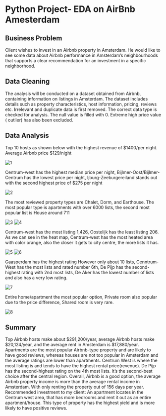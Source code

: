 # Python Project- EDA on AirBnb Amesterdam
## Business Problem
Client wishes to invest in an Airbnb property in Amsterdam. He would like to see some data about Airbnb performance in Amsterdam’s neighbourhoods that supports a clear recommendation for an investment in a specific neighborhood. 
## Data Cleaning 
The analysis will be conducted on a dataset obtained from Airbnb, containing information on listings in Amsterdam. The dataset includes details such as property characteristics, host information, pricing, reviews etc. Irrelevant and duplicate data is first removed. The correct data type is checked for analysis. The null value is filled with 0. Extreme high price value ( outlier) has also been excluded.
## Data Analysis
Top 10 hosts as shown below with the highest revenue of $1400/per night. Average Airbnb price $129/night 

![1](https://github.com/dandai509/Python-Project--Exploratory-Data-Analysis/assets/106848444/fed8c479-28a3-4e0e-8966-e27061d3ac79)

Centrum-west has the highest median price per night, Bijlmer-Oost/Bijlmer-Centrum has the lowest price per night, Ijburg-Zeeburgereiland stands out with the second highest price of $275 per night

![2](https://github.com/dandai509/Python-Project--Exploratory-Data-Analysis/assets/106848444/9e7a347f-caa7-48bd-aa50-1b43bc10c7e1)

The most reviewed property types are Chalet, Dorm, and Earthouse. The most popular type is apartments with over 6000 lists, the second most popular list is House around 711

![3](https://github.com/dandai509/Python-Project--Exploratory-Data-Analysis/assets/106848444/d6fe6584-4627-4e1d-8462-752bae5720fb)
![4](https://github.com/dandai509/Python-Project--Exploratory-Data-Analysis/assets/106848444/c78f3c27-cb76-41af-8d82-230479984898)

Centrum-west has the most listing 1,426, Oostelijk has the least listing 206. As we can see in the heat map, Centrum-west has the most heated area with color orange, also the closer it gets to city centre, the more lists it has.

![5](https://github.com/dandai509/Python-Project--Exploratory-Data-Analysis/assets/106848444/36de489b-092e-4ba4-9cd0-ef2f68e15db8)
![6](https://github.com/dandai509/Python-Project--Exploratory-Data-Analysis/assets/106848444/a98ba561-be86-435b-b9f7-7b05d5d52751)

Gaasperdam has the highest rating However only about 10 lists, Cenntrum-West has the most lists and rated number 6th, De Pijp has the second-highest rating with 2nd most lists, De Aker has the lowest number of lists and also has a very low rating.

![7](https://github.com/dandai509/Python-Project--Exploratory-Data-Analysis/assets/106848444/591c9f88-2932-42f7-b22b-bfa886df154d)

Entire home/apartment the most popular option, Private room also popular due to the price difference, Shared room is very rare.

![8](https://github.com/dandai509/Python-Project--Exploratory-Data-Analysis/assets/106848444/68f9c0f3-ee8e-4fef-b1e3-fba6b9474fca)

## Summary
Top Airbnb hosts make about $291,200/year, average Airbnb hosts make $20,124/year, and the average rent in Amsterdam is $17,880/year. Apartments are the most popular Airbnb-type property and are likely to have good reviews, whereas houses are not too popular in Amsterdam and the average ratings are lower than apartments. Centrum West is where the most listing is and tends to have the highest rental price(revenue). De Pijp has the second-highest rating on the 4th most lists. It’s the second-best choice after the central region.
Overall, Airbnb is a good option, the average Airbnb property income is more than the average rental income in Amsterdam. With only renting the property out of 156 days per year. Recommended investment to my client: An apartment locates in the Centrum west area, that has more bedrooms and rent it out as an entire apartment/house. This type of property has the highest yield and is more likely to have positive reviews.
